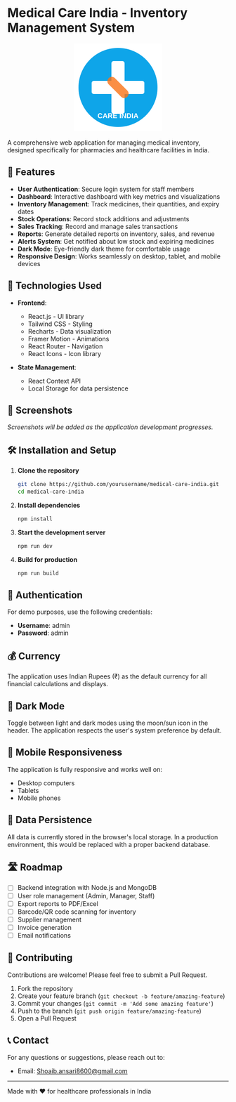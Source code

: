 # Medical Care India - Inventory Management System

<p align="center">
  <img src="public/logo.svg" alt="Medical Care India Logo" width="200" height="200">
</p>

A comprehensive web application for managing medical inventory, designed specifically for pharmacies and healthcare facilities in India.

## 🌟 Features

- **User Authentication**: Secure login system for staff members
- **Dashboard**: Interactive dashboard with key metrics and visualizations
- **Inventory Management**: Track medicines, their quantities, and expiry dates
- **Stock Operations**: Record stock additions and adjustments
- **Sales Tracking**: Record and manage sales transactions
- **Reports**: Generate detailed reports on inventory, sales, and revenue
- **Alerts System**: Get notified about low stock and expiring medicines
- **Dark Mode**: Eye-friendly dark theme for comfortable usage
- **Responsive Design**: Works seamlessly on desktop, tablet, and mobile devices

## 🚀 Technologies Used

- **Frontend**:
  - React.js - UI library
  - Tailwind CSS - Styling
  - Recharts - Data visualization
  - Framer Motion - Animations
  - React Router - Navigation
  - React Icons - Icon library

- **State Management**:
  - React Context API
  - Local Storage for data persistence

## 📸 Screenshots

*Screenshots will be added as the application development progresses.*

<!--
### Dashboard
![Dashboard](screenshots/dashboard.png)

### Inventory Management
![Inventory](screenshots/inventory.png)

### Sales Tracking
![Sales](screenshots/sales.png)
-->

## 🛠️ Installation and Setup

1. **Clone the repository**
   ```bash
   git clone https://github.com/yourusername/medical-care-india.git
   cd medical-care-india
   ```

2. **Install dependencies**
   ```bash
   npm install
   ```

3. **Start the development server**
   ```bash
   npm run dev
   ```

4. **Build for production**
   ```bash
   npm run build
   ```

## 🔐 Authentication

For demo purposes, use the following credentials:
- **Username**: admin
- **Password**: admin

## 💰 Currency

The application uses Indian Rupees (₹) as the default currency for all financial calculations and displays.

## 🌙 Dark Mode

Toggle between light and dark modes using the moon/sun icon in the header. The application respects the user's system preference by default.

## 📱 Mobile Responsiveness

The application is fully responsive and works well on:
- Desktop computers
- Tablets
- Mobile phones

## 🔄 Data Persistence

All data is currently stored in the browser's local storage. In a production environment, this would be replaced with a proper backend database.

## 🛣️ Roadmap

- [ ] Backend integration with Node.js and MongoDB
- [ ] User role management (Admin, Manager, Staff)
- [ ] Export reports to PDF/Excel
- [ ] Barcode/QR code scanning for inventory
- [ ] Supplier management
- [ ] Invoice generation
- [ ] Email notifications

## 🤝 Contributing

Contributions are welcome! Please feel free to submit a Pull Request.

1. Fork the repository
2. Create your feature branch (`git checkout -b feature/amazing-feature`)
3. Commit your changes (`git commit -m 'Add some amazing feature'`)
4. Push to the branch (`git push origin feature/amazing-feature`)
5. Open a Pull Request


## 📞 Contact

For any questions or suggestions, please reach out to:
- Email: Shoaib.ansari8600@gmail.com

---

Made with ❤️ for healthcare professionals in India
